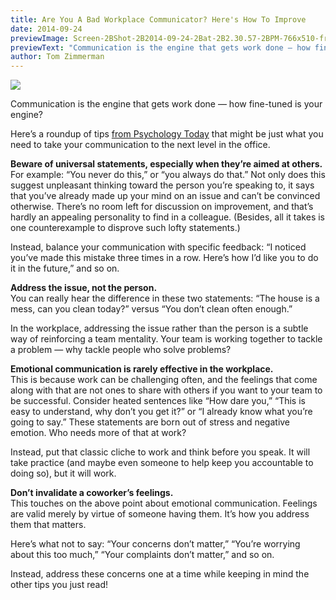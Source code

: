 ```yaml
---
title: Are You A Bad Workplace Communicator? Here's How To Improve
date: 2014-09-24
previewImage: Screen-2BShot-2B2014-09-24-2Bat-2B2.30.57-2BPM-766x510-from-site-en.png
previewText: "Communication is the engine that gets work done — how fine-tuned is your engine?"
author: Tom Zimmerman
---
```

![](Screen-2BShot-2B2014-09-24-2Bat-2B2.30.57-2BPM.webp)

Communication is the engine that gets work done — how fine-tuned is your engine?  

Here’s a roundup of tips [from Psychology Today](http://www.psychologytoday.com/blog/communication-success/201205/are-you-poor-communicator-how-improve) that might be just what you need to take your communication to the next level in the office.  

**Beware of universal statements, especially when they’re aimed at others.**  
For example: “You never do this,” or “you always do that.” Not only does this suggest unpleasant thinking toward the person you’re speaking to, it says that you’ve already made up your mind on an issue and can’t be convinced otherwise. There’s no room left for discussion on improvement, and that’s hardly an appealing personality to find in a colleague. (Besides, all it takes is one counterexample to disprove such lofty statements.)  

Instead, balance your communication with specific feedback: “I noticed you’ve made this mistake three times in a row. Here’s how I’d like you to do it in the future,” and so on.  

**Address the issue, not the person.**  
You can really hear the difference in these two statements: “The house is a mess, can you clean today?” versus “You don’t clean often enough.”  

In the workplace, addressing the issue rather than the person is a subtle way of reinforcing a team mentality. Your team is working together to tackle a problem — why tackle people who solve problems?  

**Emotional communication is rarely effective in the workplace.**  
This is because work can be challenging often, and the feelings that come along with that are not ones to share with others if you want to your team to be successful. Consider heated sentences like “How dare you,” “This is easy to understand, why don’t you get it?” or “I already know what you’re going to say.” These statements are born out of stress and negative emotion. Who needs more of that at work?  

Instead, put that classic cliche to work and think before you speak. It will take practice (and maybe even someone to help keep you accountable to doing so), but it will work.  

**Don’t invalidate a coworker’s feelings.**  
This touches on the above point about emotional communication. Feelings are valid merely by virtue of someone having them. It’s how you address them that matters.  

Here’s what not to say: “Your concerns don’t matter,” “You’re worrying about this too much,” “Your complaints don’t matter,” and so on.  

Instead, address these concerns one at a time while keeping in mind the other tips you just read!